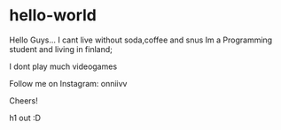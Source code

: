 # hello-world

Hello Guys...
I cant live without soda,coffee and snus
Im a Programming student and living in finland;

                     
I dont play much videogames 

Follow me on Instagram: onniivv

Cheers!


h1 out :D

